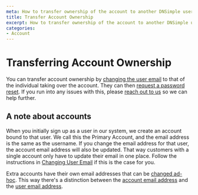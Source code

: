 ```yaml
---
meta: How to transfer ownership of the account to another DNSimple user.
title: Transfer Account Ownership
excerpt: How to transfer ownership of the account to another DNSimple user.
categories:
- Account
---
```


# Transferring Account Ownership

You can transfer account ownership by [changing the user email](/articles/changing-email#changing-the-user-email) to that of the individual taking over the account. They can then [request a password reset](/articles/forgot-password/). If you run into any issues with this, please [reach out to us](https://dnsimple.com/contact) so we can help further.

## A note about accounts

When you initially sign up as a user in our system, we create an account bound to that user. We call this the Primary Account, and the email address is the same as the username. If you change the email address for that user, the account email address will also be updated. That way customers with a single account only have to update their email in one place. Follow the instructions in [Changing User Email](/articles/changing-email#changing-the-user-email) if this is the case for you.

Extra accounts have their own email addresses that can be [changed ad-hoc](/articles/changing-email#changing-the-account-email). This way there's a distinction between the [account email address](/articles/changing-email/#changing-the-account-email) and the [user email address](/articles/changing-email/#changing-the-user-email).
